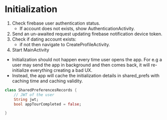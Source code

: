 # Initialization

1. Check firebase user authentication status.
    - If account does not exists, show AuthenticationActivity.
2. Send an un-awaited request updating firebase notification device token.
2. Check if dating account exists:
    - if not then navigate to CreateProfileActivity.
3. Start MainActivity

* Initialization should not happen every time user opens the app. For e.g a user may send the app in background and then comes back, it will re-initialize everything creating a bad UX.
* Instead, the app will cache the initialization details in shared_prefs with caching time and caching validity.

```dart
class SharedPreferencesRecords {
    // JWT of the user
    String jwt;
    bool appTourCompleted = false;

}
```